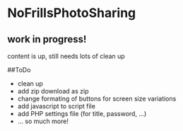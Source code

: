 # NoFrillsPhotoSharing
## work in progress!
content is up, still needs lots of clean up

##ToDo
- clean up
- add zip download as zip
- change formating of buttons for screen size variations
- add javascript to script file
- add PHP settings file (for title, password, ...)
- ... so much more!